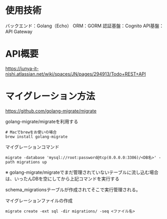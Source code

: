 # 使用技術
バックエンド：Golang（Echo）
ORM：GORM
認証基盤：Cognito
API基盤：API Gateway

# API概要
https://junya-it-nishi.atlassian.net/wiki/spaces/JN/pages/294913/Todo+REST+API

# マイグレーション方法
 https://github.com/golang-migrate/migrate

 golang-migrate/migrateを利用する

```
# Macでbrewをお使いの場合
brew install golang-migrate
```

マイグレーションコマンド
```
migrate -database 'mysql://root:password@tcp(0.0.0.0:3306)/<DB名>' -path migrations up
```
※ golang-migrate/migrateでまだ管理されていないテーブルに流し込む場合は、いったんDBを空にしてから上記コマンドを実行する

 schema_migrationsテーブルが作成されてそこで実行管理される。

 マイグレーションファイルの作成
 ```
 migrate create -ext sql -dir migrations/ -seq <ファイル名>
 ```
